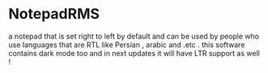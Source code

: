 # NotepadRMS
a notepad that is set right to left by default and can be used by people who use languages that are RTL like Persian , arabic and .etc . this software contains dark mode too and in next updates it will have LTR support as well !
